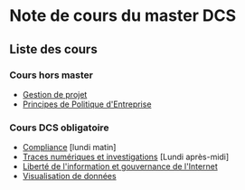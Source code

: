 # Note de cours du master DCS

## Liste des cours
### Cours hors master
 - [Gestion de projet](gest-projet)
 - [Principes de Politique d'Entreprise](ppe-principles-pol-entreprise)

### Cours DCS obligatoire
 - [Compliance](compliance) [lundi matin]
 - [Traces numériques et investigations](tni-trace-num-investigations) [Lundi après-midi]
 - [Liberté de l'information et gouvernance de l'Internet](.)
 - [Visualisation de données](visualisation-data)

